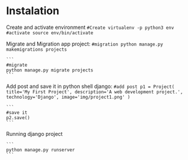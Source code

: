 # Instalation

Create and activate environment
    ```
    #Create
    virtualenv -p python3 env
    ```
    ```
    #activate
    source env/bin/activate
    ```

Migrate and Migration app project:
    ```
    #migration
    python manage.py makemigrations projects
    ```

    ```    
    #migrate
    python manage.py migrate projects
    ```

Add post and save it in python shell django:
    ```
    #add post
    p1 = Project(
    title='My First Project',
    description='A web development project.',
    technology='Django',
    image='img/project1.png'
    )
    ```

    ```
    #save it
    p2.save()
    ```

Running django project

    ```
    python manage.py runserver
    ```